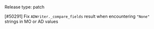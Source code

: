 Release type: patch

[#50291] Fix `ADWriter._compare_fields` result when encountering `"None"` strings in MO or AD values

